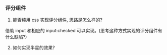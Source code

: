 ### 评分组件

1. 能否纯用 css 实现评分组件, 思路是怎么样的?

借助 input 和相应的 input:checked 可以实现。(思考这种方式实现的评分组件有什么缺陷?)

2. 如何实现半星的效果?